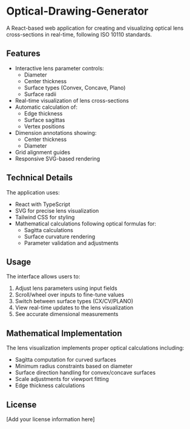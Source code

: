 # Optical-Drawing-Generator

A React-based web application for creating and visualizing optical lens cross-sections in real-time, following ISO 10110 standards.

## Features

- Interactive lens parameter controls:
  - Diameter
  - Center thickness
  - Surface types (Convex, Concave, Plano)
  - Surface radii
- Real-time visualization of lens cross-sections
- Automatic calculation of:
  - Edge thickness
  - Surface sagittas
  - Vertex positions
- Dimension annotations showing:
  - Center thickness
  - Diameter
- Grid alignment guides
- Responsive SVG-based rendering

## Technical Details

The application uses:
- React with TypeScript
- SVG for precise lens visualization
- Tailwind CSS for styling
- Mathematical calculations following optical formulas for:
  - Sagitta calculations
  - Surface curvature rendering
  - Parameter validation and adjustments

## Usage

The interface allows users to:
1. Adjust lens parameters using input fields
2. Scroll/wheel over inputs to fine-tune values
3. Switch between surface types (CX/CV/PLANO)
4. View real-time updates to the lens visualization
5. See accurate dimensional measurements

## Mathematical Implementation

The lens visualization implements proper optical calculations including:
- Sagitta computation for curved surfaces
- Minimum radius constraints based on diameter
- Surface direction handling for convex/concave surfaces
- Scale adjustments for viewport fitting
- Edge thickness calculations

## License

[Add your license information here]
